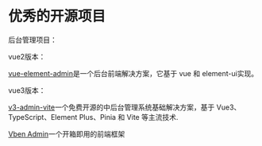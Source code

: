 # 优秀的开源项目

后台管理项目：

vue2版本：

[vue-element-admin](https://github.com/PanJiaChen/vue-element-admin/blob/master/README.zh-CN.md)是一个后台前端解决方案，它基于 vue 和 element-ui实现。

vue3版本：

[v3-admin-vite](https://github.com/un-pany/v3-admin-vite/blob/main/README.zh-CN.md)一个免费开源的中后台管理系统基础解决方案，基于 Vue3、TypeScript、Element Plus、Pinia 和 Vite 等主流技术.

[Vben Admin](https://www.reawing.com/doc-next/)一个开箱即用的前端框架

